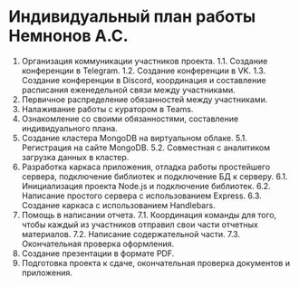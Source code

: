 # Индивидуальный план работы Немнонов А.С.
1.	Организация коммуникации участников проекта.
1.1.	Создание конференции в Telegram.
1.2.	Создание конференции в VK.
1.3.	Создание конференции в Discord, координация и составление расписания еженедельной связи между участниками.
2.	Первичное распределение обязанностей между участниками.
3.	Налаживание работы с куратором в Teams.
4.	Ознакомление со своими обязанностями, составление индивидуального плана.
5.	Создание кластера MongoDB на виртуальном облаке.
5.1.	Регистрация на сайте MongoDB.
5.2.	Совместная с аналитиком загрузка данных в кластер.
6.	Разработка каркаса приложения, отладка работы простейшего сервера, подключение библиотек и подключение БД к серверу.
6.1.	Инициализация проекта Node.js и подключение библиотек.
6.2.	Написание простого сервера с использованием Express.
6.3.	Создание каркаса с использованием Handlebars.
7.	Помощь в написании отчета.
7.1.	Координация команды для того, чтобы каждый из участников отправил свои части отчетных материалов.
7.2.	Написание содержательной части.
7.3.	Окончательная проверка оформления.
8.	Создание презентации в формате PDF.
9.	Подготовка проекта к сдаче, окончательная проверка документов и приложения.
